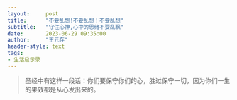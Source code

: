```yaml
---
layout:     post
title:      "不要乱想!不要乱想！不要乱想"
subtitle:   "守住心神,心中的思绪不要乱飘"
date:       2023-06-29 09:35:00
author:     "王元存"
header-style: text
tags:
- 生活启示录
---
```

> 圣经中有这样一段话：你们要保守你们的心，胜过保守一切，因为你们一生的果效都是从心发出来的。

